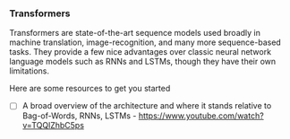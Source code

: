### Transformers

Transformers are state-of-the-art sequence models used broadly in machine translation, image-recognition, and many more sequence-based tasks. They provide a few nice advantages over classic neural network language models such as RNNs and LSTMs, though they have their own limitations.

Here are some resources to get you started

-[ ] A broad overview of the architecture and where it stands relative to Bag-of-Words, RNNs, LSTMs - https://www.youtube.com/watch?v=TQQlZhbC5ps  	